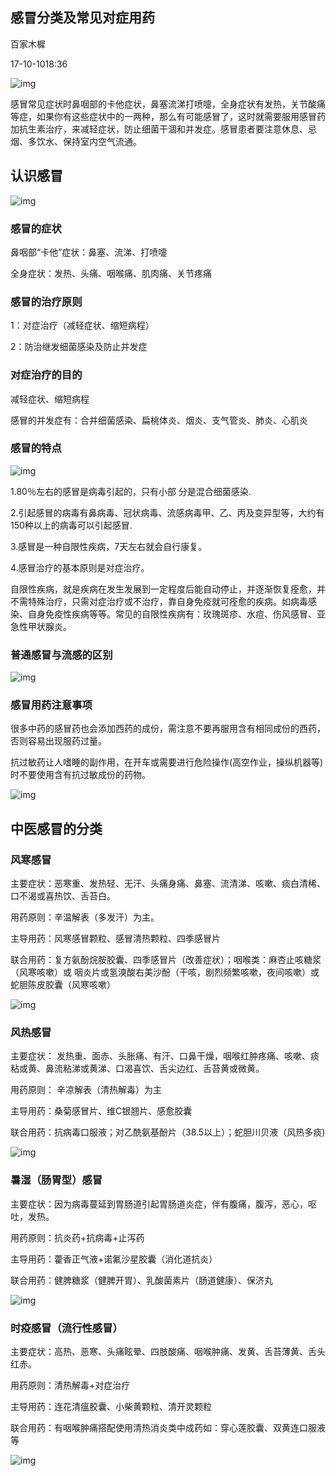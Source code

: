 ## 感冒分类及常见对症用药



百家木樨

17-10-1018:36

![img](http://t10.baidu.com/it/u=2993899179,2667774588&fm=173&s=A5FAED37EB2B500944EC51EE0200E033&w=618&h=383&img.JPEG)

感冒常见症状时鼻咽部的卡他症状，鼻塞流涕打喷嚏，全身症状有发热，关节酸痛等症，如果你有这些症状中的一两种，那么有可能感冒了，这时就需要服用感冒药加抗生素治疗，来减轻症状，防止细菌干涸和并发症。感冒患者要注意休息、忌烟、多饮水、保持室内空气流通。

## 认识感冒

![img](http://t12.baidu.com/it/u=3074416940,1498942464&fm=173&s=8992C3154A305F8432052CDB0300C0B2&w=640&h=396&img.JPEG)

### 感冒的症状

鼻咽部“卡他”症状：鼻塞、流涕、打喷嚏

全身症状：发热、头痛、咽喉痛、肌肉痛、关节疼痛

### 感冒的治疗原则

1：对症治疗（减轻症状、缩短病程）

2：防治继发细菌感染及防止并发症

### 对症治疗的目的

减轻症状、缩短病程

感冒的并发症有：合并细菌感染、扁桃体炎、烟炎、支气管炎、肺炎、心肌炎

### 感冒的特点

![img](http://t11.baidu.com/it/u=1225252465,3809930509&fm=173&s=611118D7D42314B4813CFD6203008013&w=640&h=397&img.JPEG)

1.80％左右的感冒是病毒引起的，只有小部 分是混合细菌感染.

2.引起感冒的病毒有鼻病毒、冠状病毒、流感病毒甲、乙、丙及变异型等，大约有150种以上的病毒可以引起感冒.

3.感冒是一种自限性疾病，7天左右就会自行康复。

4.感冒治疗的基本原则是对症治疗。

自限性疾病，就是疾病在发生发展到一定程度后能自动停止，并逐渐恢复痊愈，并不需特殊治疗，只需对症治疗或不治疗，靠自身免疫就可痊愈的疾病。如病毒感染、自身免疫性疾病等等。常见的自限性疾病有：玫瑰斑疹、水痘、伤风感冒、亚急性甲状腺炎。

### 普通感冒与流感的区别

![img](http://t10.baidu.com/it/u=3943523178,2590797895&fm=173&s=90B862325A4F68C80EF5C1DE000080F2&w=640&h=365&img.JPEG)

### 感冒用药注意事项

很多中药的感冒药也会添加西药的成份，需注意不要再服用含有相同成份的西药，否则容易出现服药过量。

抗过敏药让人嗜睡的副作用，在开车或需要进行危险操作(高空作业，操纵机器等)时不要使用含有抗过敏成份的药物。

![img](http://t10.baidu.com/it/u=3886644081,2677028621&fm=173&s=4808CF1845256303404971D50300A0B2&w=640&h=396&img.JPEG)

## 中医感冒的分类

### 风寒感冒

主要症状：恶寒重、发热轻、无汗、头痛身痛、鼻塞、流清涕、咳嗽、痰白清稀、口不渴或喜热饮、舌苔白。

用药原则：辛温解表（多发汗）为主。

主导用药：风寒感冒颗粒、感冒清热颗粒、四季感冒片

联合用药：复方氨酚烷胺胶囊、四季感冒片（改善症状）；咽喉类：麻杏止咳糖浆（风寒咳嗽）或 咽炎片或氢溴酸右美沙酚（干咳，剧烈频繁咳嗽，夜间咳嗽）或蛇胆陈皮胶囊（风寒咳嗽）

![img](http://t12.baidu.com/it/u=373003577,3505695434&fm=173&s=C9F325D65D7D718C2879A851030080F6&w=640&h=397&img.JPEG)

### 风热感冒

主要症状： 发热重、面赤、头胀痛、有汗、口鼻干燥，咽喉红肿疼痛、咳嗽、痰粘或黄、鼻流粘涕或黄涕、口渴喜饮、舌尖边红、舌苔黄或微黄。

用药原则： 辛凉解表（清热解毒）为主

主导用药：桑菊感冒片、维C银翘片、感愈胶囊

联合用药：抗病毒口服液；对乙酰氨基酚片（38.5以上）；蛇胆川贝液（风热多痰)

![img](http://t11.baidu.com/it/u=3587854651,2024050686&fm=173&s=3CF3219E4B74608E89C811D2030080F0&w=640&h=397&img.JPEG)

### 暑湿（肠胃型）感冒

主要症状：因为病毒蔓延到胃肠道引起胃肠道炎症，伴有腹痛，腹泻，恶心，呕吐，发热。

用药原则：抗炎药+抗病毒+止泻药

主导用药：藿香正气液+诺氟沙星胶囊（消化道抗炎）

联合用药：健脾糖浆（健脾开胃）、乳酸菌素片（肠道健康）、保济丸

![img](http://t12.baidu.com/it/u=4119552656,3023602305&fm=173&s=39A5259A4974788C315D89700300D077&w=640&h=397&img.JPEG)

### 时疫感冒（流行性感冒）

主要症状：高热、恶寒、头痛眩晕、四肢酸痛、咽喉肿痛、发黄、舌苔薄黄、舌头红赤。

用药原则：清热解毒+对症治疗

主导用药：连花清瘟胶囊、小柴黄颗粒、清开灵颗粒

联合用药：有咽喉肿痛搭配使用清热消炎类中成药如：穿心莲胶囊、双黄连口服液等

![img](http://t12.baidu.com/it/u=179660315,3749913327&fm=173&s=6997719E0F3B7888407DA9F1030010F2&w=640&h=397&img.JPEG)

